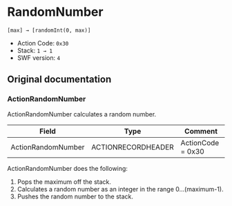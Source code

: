 # RandomNumber

```
[max] → [randomInt(0, max)]
```

- Action Code: `0x30`
- Stack: `1 → 1`
- SWF version: `4`

## Original documentation

### ActionRandomNumber

ActionRandomNumber calculates a random number.

| Field              | Type               | Comment           |
|--------------------|--------------------|-------------------|
| ActionRandomNumber | ACTIONRECORDHEADER | ActionCode = 0x30 |

ActionRandomNumber does the following:
1. Pops the maximum off the stack.
2. Calculates a random number as an integer in the range 0...(maximum-1).
3. Pushes the random number to the stack.
